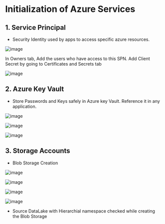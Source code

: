 # Initialization of Azure Services

## 1. Service Principal

- Security Identity used by apps to access specific azure resources.

![image](https://github.com/Subramanian-Thiagarajan/Azure_Flight_Analysis_Project/assets/96657323/0629eb49-9dae-40de-8682-2326e9d9d07b)

In Owners tab, Add the users who have access to this SPN. Add Client Secret by going to Certificates and Secrets tab

![image](https://github.com/Subramanian-Thiagarajan/Azure_Flight_Analysis_Project/assets/96657323/670d4921-b209-4c06-ad1c-60ab157fc9b1)

## 2. Azure Key Vault

- Store Passwords and Keys safely in Azure key Vault. Reference it in any application.

![image](https://github.com/Subramanian-Thiagarajan/Azure_Flight_Analysis_Project/assets/96657323/137b054d-8ebd-4620-89a3-65c4c31fcb81)

![image](https://github.com/Subramanian-Thiagarajan/Azure_Flight_Analysis_Project/assets/96657323/c0338719-e941-48d4-bdbe-8a5d570515ba)

![image](https://github.com/Subramanian-Thiagarajan/Azure_Flight_Analysis_Project/assets/96657323/05f0e088-3ce1-4f64-a365-f147bcb4332c)

## 3. Storage Accounts

- Blob Storage Creation

![image](https://github.com/Subramanian-Thiagarajan/Azure_Flight_Analysis_Project/assets/96657323/c323aef9-3827-4859-b023-f60463f63aee)

![image](https://github.com/Subramanian-Thiagarajan/Azure_Flight_Analysis_Project/assets/96657323/0ecb624c-91d4-4650-9761-81694407e549)

![image](https://github.com/Subramanian-Thiagarajan/Azure_Flight_Analysis_Project/assets/96657323/cc5f9834-9260-4574-8a69-847131818afc)

![image](https://github.com/Subramanian-Thiagarajan/Azure_Flight_Analysis_Project/assets/96657323/44c361db-ed36-4322-a30b-6683b567e7a9)

- Source DataLake with Hierarchial namespace checked while creating the Blob Storage
